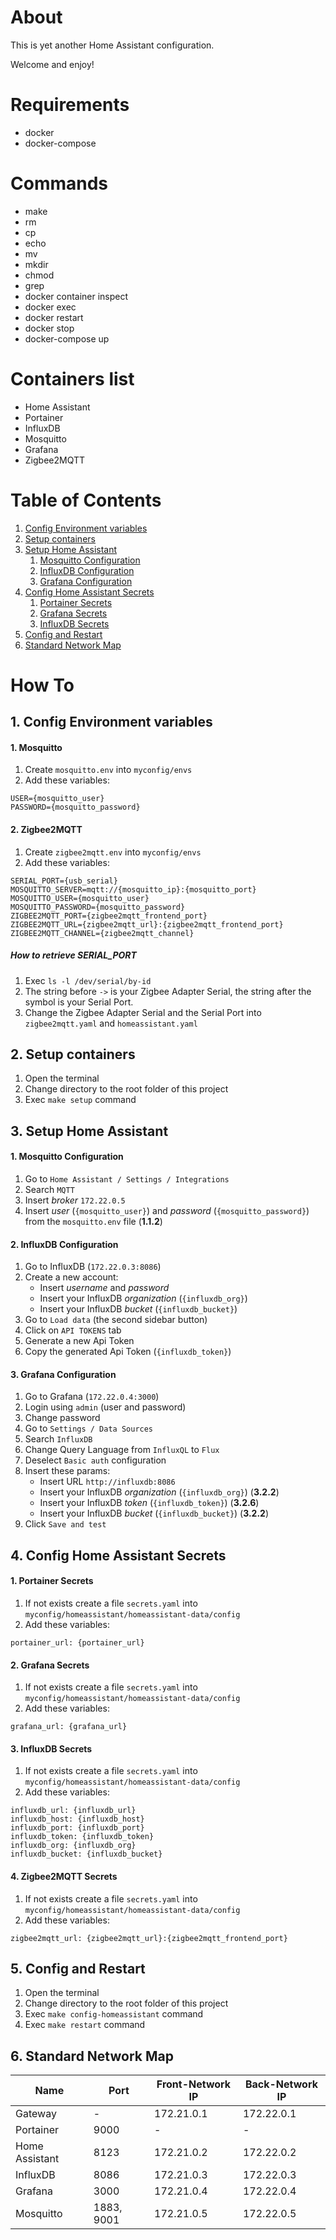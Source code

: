# About

This is yet another Home Assistant configuration.

Welcome and enjoy!


# Requirements

- docker
- docker-compose


# Commands

- make
- rm
- cp
- echo
- mv
- mkdir
- chmod
- grep
- docker container inspect
- docker exec
- docker restart
- docker stop
- docker-compose up


# Containers list

- Home Assistant
- Portainer
- InfluxDB
- Mosquitto
- Grafana
- Zigbee2MQTT


# Table of Contents

1. [Config Environment variables](#1-config-environment-variables)
2. [Setup containers](#2-setup-containers)
3. [Setup Home Assistant](#3-setup-home-assistant)
    1. [Mosquitto Configuration](#1-mosquitto-configuration)
    2. [InfluxDB Configuration](#2-influxdb-configuration)
    3. [Grafana Configuration](#3-grafana-configuration)
4. [Config Home Assistant Secrets](#4-config-home-assistant-secrets)
    1. [Portainer Secrets](#1-portainer-secrets)
    2. [Grafana Secrets](#2-grafana-secrets)
    3. [InfluxDB Secrets](#3-influxdb-secrets)
5. [Config and Restart](#5-config-and-restart)
6. [Standard Network Map](#6-standard-network-map)


# How To

## 1. Config Environment variables

#### 1. Mosquitto

1. Create `mosquitto.env` into `myconfig/envs`
2. Add these variables:
```
USER={mosquitto_user}
PASSWORD={mosquitto_password}
```

#### 2. Zigbee2MQTT

1. Create `zigbee2mqtt.env` into `myconfig/envs`
2. Add these variables:
```
SERIAL_PORT={usb_serial}
MOSQUITTO_SERVER=mqtt://{mosquitto_ip}:{mosquitto_port}
MOSQUITTO_USER={mosquitto_user}
MOSQUITTO_PASSWORD={mosquitto_password}
ZIGBEE2MQTT_PORT={zigbee2mqtt_frontend_port}
ZIGBEE2MQTT_URL={zigbee2mqtt_url}:{zigbee2mqtt_frontend_port}
ZIGBEE2MQTT_CHANNEL={zigbee2mqtt_channel}
```

##### How to retrieve SERIAL_PORT

1. Exec `ls -l /dev/serial/by-id`
2. The string before `->` is your Zigbee Adapter Serial, the string after the symbol is your Serial Port.
3. Change the Zigbee Adapter Serial and the Serial Port into `zigbee2mqtt.yaml` and `homeassistant.yaml`


## 2. Setup containers

1. Open the terminal
2. Change directory to the root folder of this project
3. Exec `make setup` command


## 3. Setup Home Assistant

#### 1. Mosquitto Configuration

1) Go to `Home Assistant / Settings / Integrations`
2) Search `MQTT`
3) Insert *broker* `172.22.0.5`
4) Insert *user* (`{mosquitto_user}`) and *password* (`{mosquitto_password}`) from the `mosquitto.env` file (**1.1.2**)


#### 2. InfluxDB Configuration

1. Go to InfluxDB (`172.22.0.3:8086`)
2. Create a new account:
    - Insert *username* and *password*
    - Insert your InfluxDB *organization* (`{influxdb_org}`)
    - Insert your InfluxDB *bucket* (`{influxdb_bucket}`)
3. Go to `Load data` (the second sidebar button)
4. Click on `API TOKENS` tab
5. Generate a new Api Token
6. Copy the generated Api Token (`{influxdb_token}`)


#### 3. Grafana Configuration

1. Go to Grafana (`172.22.0.4:3000`)
2. Login using `admin` (user and password)
3. Change password
4. Go to `Settings / Data Sources`
5. Search `InfluxDB`
6. Change Query Language from `InfluxQL` to `Flux`
7. Deselect `Basic auth` configuration
8. Insert these params:
    - Insert URL `http://influxdb:8086`
    - Insert your InfluxDB *organization* (`{influxdb_org}`) (**3.2.2**)
    - Insert your InfluxDB *token* (`{influxdb_token}`) (**3.2.6**)
    - Insert your InfluxDB *bucket* (`{influxdb_bucket}`) (**3.2.2**)
9. Click `Save and test`


## 4. Config Home Assistant Secrets

#### 1. Portainer Secrets

1) If not exists create a file `secrets.yaml` into `myconfig/homeassistant/homeassistant-data/config`
2) Add these variables:
```
portainer_url: {portainer_url}
```

#### 2. Grafana Secrets

1) If not exists create a file `secrets.yaml` into `myconfig/homeassistant/homeassistant-data/config`
2) Add these variables:
```
grafana_url: {grafana_url}
```

#### 3. InfluxDB Secrets

1) If not exists create a file `secrets.yaml` into `myconfig/homeassistant/homeassistant-data/config`
2) Add these variables:
```
influxdb_url: {influxdb_url}
influxdb_host: {influxdb_host}
influxdb_port: {influxdb_port}
influxdb_token: {influxdb_token}
influxdb_org: {influxdb_org}
influxdb_bucket: {influxdb_bucket}
```

#### 4. Zigbee2MQTT Secrets

1) If not exists create a file `secrets.yaml` into `myconfig/homeassistant/homeassistant-data/config`
2) Add these variables:
```
zigbee2mqtt_url: {zigbee2mqtt_url}:{zigbee2mqtt_frontend_port}
```


## 5. Config and Restart

1) Open the terminal
2) Change directory to the root folder of this project
3) Exec `make config-homeassistant` command
4) Exec `make restart` command


## 6. Standard Network Map

| Name | Port | Front-Network IP | Back-Network IP |
| - | - | - | - |
| Gateway | - | 172.21.0.1 | 172.22.0.1 |
| Portainer | 9000 | - | - |
| Home Assistant | 8123 | 172.21.0.2 | 172.22.0.2 | 
| InfluxDB | 8086 | 172.21.0.3 | 172.22.0.3 |
| Grafana | 3000 | 172.21.0.4 | 172.22.0.4 |
| Mosquitto | 1883, 9001 | 172.21.0.5 | 172.22.0.5 |